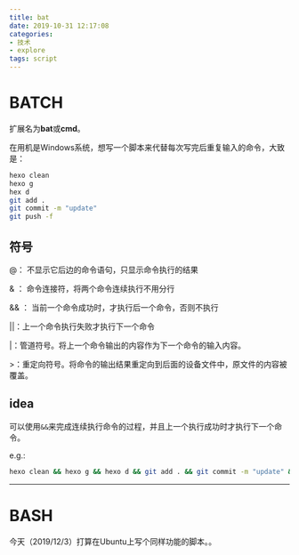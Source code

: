 ```yaml
---
title: bat
date: 2019-10-31 12:17:08
categories:
- 技术
- explore
tags: script
---
```


# BATCH

扩展名为**bat**或**cmd**。

在用机是Windows系统，想写一个脚本来代替每次写完后重复输入的命令，大致是：

```bash
hexo clean
hexo g
hex d
git add . 
git commit -m "update"
git push -f
```



## 符号

@：  不显示它后边的命令语句，只显示命令执行的结果 

 & ： 命令连接符，将两个命令连续执行不用分行 

 && ： 当前一个命令成功时，才执行后一个命令，否则不执行 

||：上一个命令执行失败才执行下一个命令

|：管道符号。将上一个命令输出的内容作为下一个命令的输入内容。

\>：重定向符号。将命令的输出结果重定向到后面的设备文件中，原文件的内容被覆盖。

## idea

可以使用`&&`来完成连续执行命令的过程，并且上一个执行成功时才执行下一个命令。

e.g.:

```bash
hexo clean && hexo g && hexo d && git add . && git commit -m "update" && git push -f
```
----
# BASH
今天（2019/12/3）打算在Ubuntu上写个同样功能的脚本。。

